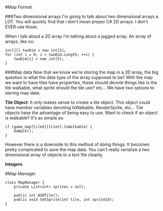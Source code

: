 #Map Format

###Two dimensional arrays
I'm going to talk about two dimensional arrays a LOT. You will quickly find that i don't mean proper C# 2D arrays. I don't EVER use those. 

When i talk about a 2D array i'm talking about a jagged array. An array of arrays, like so:

```
int[][] twoDim = new int[5];
for (int i = 0; i < twoDim.Length; ++i) {
    twoDim[i] = new int[5];
}
```

###Map data
Now that we know we're storing the map in a 2D array, the big question is what the data type of the array supposed to be? With the map we want to have tiles have properties, these should denote things like Is the tile walkable, what sprite should the tile use? etc... We have two options to storing map data:

**Tile Object**: It only makes sense to create a tile object. This object could have member variables denoting IsWalkable, RenderSprite, etc... Tile objects have the advantage of being easy to use. Want to check if an object is walkable? It's as simple as:

```
if (game_map[tileX][tileY].IsWalkable) {
    DoWalk();
}
```

However there is a downside to this method of doing things. It becomes pretty complicated to save the map data. You can't really serialize a two dimensional array of objects to a text file cleanly.


**Integers**


#Map Manager

```
class MapManager {
    private List<int> sprites = null;
    
    public int AddTile();
    public void SetSprite(int tile, int spriteId);
}
```